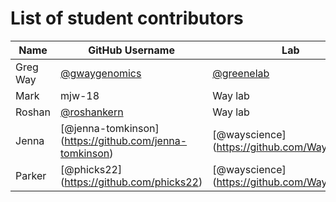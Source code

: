 # List of student contributors

| Name | GitHub Username | Lab | Favorite Food |
| ---- | --------------- | --- | :-----------: |
| Greg Way | [@gwaygenomics](https://github.com/gwaygenomics) | [@greenelab](https://github.com/greenelab) | [@jessicaway](https://github.com/jessicaway)'s pesto gnocchi |
| Mark | mjw-18 | Way lab | Burgers |
| Roshan | [@roshankern](https://github.com/roshankern) | Way lab | Hash Browns |
| Jenna | [@jenna-tomkinson] (https://github.com/jenna-tomkinson) | [@wayscience] (https://github.com/WayScience) | Mac and Cheese |
| Parker | [@phicks22] (https://github.com/phicks22) | [@wayscience] (https://github.com/WayScience) | Sushi |